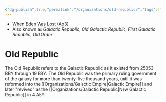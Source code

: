 ```yaml
---
{"dg-publish":true,"permalink":"/organizations/old-republic/","tags":["faction"],"noteIcon":"saber1"}
---
```


- [When Eden Was Lost (Ao3)](https://archiveofourown.org/works/19334440)
- Also known as *Galactic Republic*, *Old Galactic Republic*, *First Galactic Republic*, *Old Order*
# Old Republic
The Old Republic refers to the Galactic Republic as it existed from 25053 BBY through 19 BBY. The Old Republic was the primary ruling government of the galaxy for more than twenty-five thousand years, until it was reformed into the [[Organizations/Galactic Empire\|Galactic Empire]] and later "revived" as the [[Organizations/Galactic Republic\|New Galactic Republic]] in 4 ABY. 